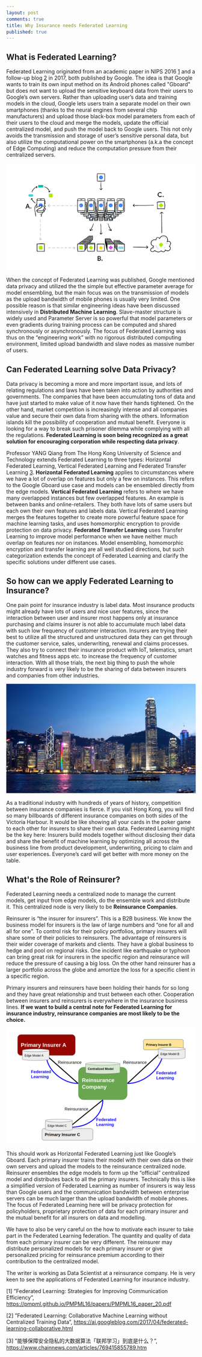 ```yaml
---
layout: post
comments: true
title: Why Insurance needs Federated Learning
published: true
---
```


## What is Federated Learning?

Federated Learning originated from an academic paper in NIPS 2016 [1](https://pmpml.github.io/PMPML16/papers/PMPML16_paper_20.pdf) and a follow-up blog [2](https://ai.googleblog.com/2017/04/federated-learning-collaborative.html) in 2017, both published by Google. The idea is that Google wants to train its own input method on its Android phones called "Gboard" but does not want to upload the sensitive keyboard data from their users to Google’s own servers. Rather than uploading user’s data and training models in the cloud, Google lets users train a separate model on their own smartphones (thanks to the neural engines from several chip manufacturers) and upload those black-box model parameters from each of their users to the cloud and merge the models, update the official centralized model, and push the model back to Google users. This not only avoids the transmission and storage of user’s sensitive personal data, but also utilize the computational power on the smartphones (a.k.a the concept of Edge Computing) and reduce the computation pressure from their centralized servers.

![](/images/201901/2.png)

When the concept of Federated Learning was published, Google mentioned data privacy and utilized the the simple but effective parameter average for model ensembling, but the main focus was on the transmission of models as the upload bandwidth of mobile phones is usually very limited. One possible reason is that similar engineering ideas have been discussed intensively in **Distributed Machine Learning**. Slave-master structure is widely used and Parameter Server is so powerful that model parameters or even gradients during training process can be computed and shared synchronously or asynchronously. The focus of Federated Learning was thus on the “engineering work” with no rigorous distributed computing environment, limited upload bandwidth and slave nodes as massive number of users.

## Can Federated Learning solve Data Privacy?

Data privacy is becoming a more and more important issue, and lots of relating regulations and laws have been taken into action by authorities and governments. The companies that have been accumulating tons of data and have just started to make value of it now have their hands tightened. On the other hand, market competition is increasingly intense and all companies value and secure their own data from sharing with the others. Information islands kill the possibility of cooperation and mutual benefit. Everyone is looking for a way to break such prisoner dilemma while complying with all the regulations. **Federated Learning is soon being recognized as a great solution for encouraging corporation while respecting data privacy**.

Professor YANG Qiang from The Hong Kong University of Science and Technology extends Federated Learning to three types: Horizontal Federated Learning, Vertical Federated Learning and Federated Transfer Learning [3](https://www.chainnews.com/articles/769415855789.htm). **Horizontal Federated Learning** applies to circumstances where we have a lot of overlap on features but only a few on instances. This refers to the Google Gboard use case and models can be ensembled directly from the edge models. **Vertical Federated Learning** refers to where we have many overlapped instances but few overlapped features. An example is between banks and online-retailers. They both have lots of same users but each own their own features and labels data. Vertical Federated Learning merges the features together to create more powerful feature space for machine learning tasks, and uses homomorphic encryption to provide protection on data privacy. **Federated Transfer Learning** uses Transfer Learning to improve model performance when we have neither much overlap on features nor on instances. Model ensembling, homomorphic encryption and transfer learning are all well studied directions, but such categorization extends the concept of Federated Learning and clarify the specific solutions under different use cases.

## So how can we apply Federated Learning to Insurance?

One pain point for insurance industry is label data. Most insurance products might already have lots of users and nice user features, since the interaction between user and insurer most happens only at insurance purchasing and claims insurer is not able to accumulate much label data with such low frequency of customer interaction. Insurers are trying their best to utilize all the structured and unstructured data they can get through the customer service, sales, underwriting, renewal and claims processes. They also try to connect their insurance product with IoT, telematics, smart watches and fitness apps etc. to increase the frequency of customer interaction. With all those trials, the next big thing to push the whole industry forward is very likely to be the sharing of data between insurers and companies from other industries.

![](/images/201901/5.jpg)

As a traditional industry with hundreds of years of history, competition between insurance companies is fierce. If you visit Hong Kong, you will find so many billboards of different insurance companies on both sides of the Victoria Harbour. It would be like showing all your cards in the poker game to each other for insurers to share their own data. Federated Learning might be the key here: Insurers build models together without disclosing their data and share the benefit of machine learning by optimizing all across the business line from product development, underwriting, pricing to claim and user experiences. Everyone’s card will get better with more money on the table.

## What's the Role of Reinsurer?

Federated Learning needs a centralized node to manage the current models, get input from edge models, do the ensemble work and distribute it. This centralized node is very likely to be **Reinsurance Companies**.

Reinsurer is “the insurer for insurers”. This is a B2B business. We know the business model for insurers is the law of large numbers and “one for all and all for one”. To control risk for their policy portfolios, primary insurers will share some of their policies to reinsurers. The advantage of reinsurers is their wider coverage of markets and clients. They have a global business to hedge and pool on regional risks. One incident like earthquake or typhoon can bring great risk for insurers in the specific region and reinsurance will reduce the pressure of causing a big loss. On the other hand reinsurer has a larger portfolio across the globe and amortize the loss for a specific client in a specific region.

Primary insurers and reinsurers have been holding their hands for so long and they have great relationship and trust between each other. Cooperation between insurers and reinsurers is everywhere in the insurance business lines. **If we want to build a central note for Federated Learning for insurance industry, reinsurance companies are most likely to be the choice.**

![](/images/201901/3.png)

This should work as Horizontal Federated Learning just like Google’s Gboard. Each primary insurer trains their model with their own data on their own servers and upload the models to the reinsurance centralized node. Reinsurer ensembles the edge models to form up the “official” centralized model and distributes back to all the primary insurers. Technically this is like a simplified version of Federated Learning as number of insurers is way less than Google users and the communication bandwidth between enterprise servers can be much larger than the upload bandwidth of mobile phones. The focus of Federated Learning here will be privacy protection for policyholders, proprietary protection of data for each primary insurer and the mutual benefit for all insurers on data and modelling.

We have to also be very careful on the how to motivate each insurer to take part in the Federated Learning federation. The quantity and quality of data from each primary insurer can be very different. The reinsurer may distribute personalized models for each primary insurer or give personalized pricing for reinsurance premium according to their contribution to the centralized model.

The writer is working as Data Scientist at a reinsurance company. He is very keen to see the applications of Federated Learning for insurance industry.

[1] ”Federated Learning: Strategies for Improving Communication Efficiency”, https://pmpml.github.io/PMPML16/papers/PMPML16_paper_20.pdf

[2] ”Federated Learning: Collaborative Machine Learning without Centralized Training Data”, https://ai.googleblog.com/2017/04/federated-learning-collaborative.html

[3] ”能够保障安全隐私的大数据算法「联邦学习」到底是什么？”, https://www.chainnews.com/articles/769415855789.htm


